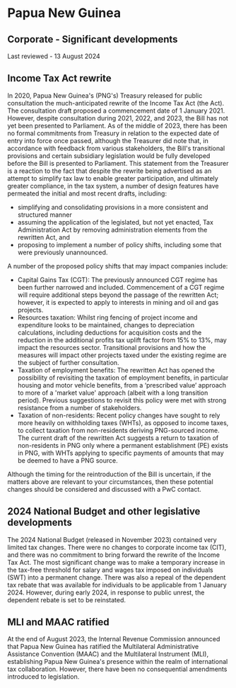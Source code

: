 # Papua New Guinea
## Corporate - Significant developments
Last reviewed - 13 August 2024
## Income Tax Act rewrite
In 2020, Papua New Guinea's (PNG's) Treasury released for public consultation the much-anticipated rewrite of the Income Tax Act (the Act). The consultation draft proposed a commencement date of 1 January 2021. However, despite consultation during 2021, 2022, and 2023, the Bill has not yet been presented to Parliament. As of the middle of 2023, there has been no formal commitments from Treasury in relation to the expected date of entry into force once passed, although the Treasurer did note that, in accordance with feedback from various stakeholders, the Bill's transitional provisions and certain subsidiary legislation would be fully developed before the Bill is presented to Parliament. 
This statement from the Treasurer is a reaction to the fact that despite the rewrite being advertised as an attempt to simplify tax law to enable greater participation, and ultimately greater compliance, in the tax system, a number of design features have permeated the initial and most recent drafts, including:
  * simplifying and consolidating provisions in a more consistent and structured manner
  * assuming the application of the legislated, but not yet enacted, Tax Administration Act by removing administration elements from the rewritten Act, and
  * proposing to implement a number of policy shifts, including some that were previously unannounced.


A number of the proposed policy shifts that may impact companies include:
  * Capital Gains Tax (CGT): The previously announced CGT regime has been further narrowed and included. Commencement of a CGT regime will require additional steps beyond the passage of the rewritten Act; however, it is expected to apply to interests in mining and oil and gas projects.
  * Resources taxation: Whilst ring fencing of project income and expenditure looks to be maintained, changes to depreciation calculations, including deductions for acquisition costs and the reduction in the additional profits tax uplift factor from 15% to 13%, may impact the resources sector. Transitional provisions and how the measures will impact other projects taxed under the existing regime are the subject of further consultation.
  * Taxation of employment benefits: The rewritten Act has opened the possibility of revisiting the taxation of employment benefits, in particular housing and motor vehicle benefits, from a ‘prescribed value’ approach to more of a 'market value' approach (albeit with a long transition period). Previous suggestions to revisit this policy were met with strong resistance from a number of stakeholders.
  * Taxation of non-residents: Recent policy changes have sought to rely more heavily on withholding taxes (WHTs), as opposed to income taxes, to collect taxation from non-residents deriving PNG-sourced income. The current draft of the rewritten Act suggests a return to taxation of non-residents in PNG only where a permanent establishment (PE) exists in PNG, with WHTs applying to specific payments of amounts that may be deemed to have a PNG source.


Although the timing for the reintroduction of the Bill is uncertain, if the matters above are relevant to your circumstances, then these potential changes should be considered and discussed with a PwC contact.
## 2024 National Budget and other legislative developments
The 2024 National Budget (released in November 2023) contained very limited tax changes.
There were no changes to corporate income tax (CIT), and there was no commitment to bring forward the rewrite of the Income Tax Act.
The most significant change was to make a temporary increase in the tax-free threshold for salary and wages tax imposed on individuals (SWT) into a permanent change. There was also a repeal of the dependent tax rebate that was available for individuals to be applicable from 1 January 2024. However, during early 2024, in response to public unrest, the dependent rebate is set to be reinstated.
## MLI and MAAC ratified
At the end of August 2023, the Internal Revenue Commission announced that Papua New Guinea has ratified the Multilateral Administrative Assistance Convention (MAAC) and the Multilateral Instrument (MLI), establishing Papua New Guinea's presence within the realm of international tax collaboration. However, there have been no consequential amendments introduced to legislation. 
